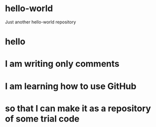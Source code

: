 # hello-world
Just another hello-world repository

# hello
# I am writing only comments
# I am learning how to use GitHub
# so that I can make it as a repository of some trial code

